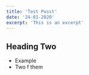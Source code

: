 ```yaml
---
title: 'Test Posst'
date: '24-01-2020'
excerpt: 'This is an excerpt'
---
```


## Heading Two

- Example
- Two f them